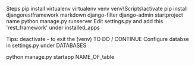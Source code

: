 Steps
pip install virtualenv
virtualenv venv
venv\Scripts\activate
pip install djangorestframework markdown django-filter
django-admin startproject name 
python manage.py runserver
Edit settings.py and add this 'rest_framework' under installed_apps

Tips:
deactivate - to exit the (venv)
TO DO / CONTINUE
Configure databse in settings.py under DATABASES

python manage.py startapp NAME_OF_table 